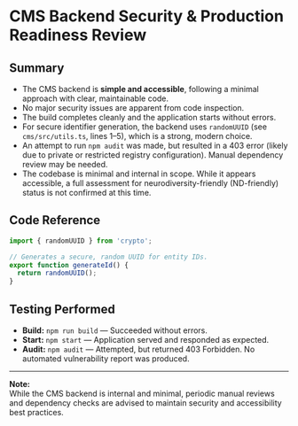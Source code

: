 # CMS Backend Security & Production Readiness Review

## Summary

- The CMS backend is **simple and accessible**, following a minimal approach with clear, maintainable code.
- No major security issues are apparent from code inspection.
- The build completes cleanly and the application starts without errors.
- For secure identifier generation, the backend uses `randomUUID` (see `cms/src/utils.ts`, lines 1–5), which is a strong, modern choice.
- An attempt to run `npm audit` was made, but resulted in a 403 error (likely due to private or restricted registry configuration). Manual dependency review may be needed.
- The codebase is minimal and internal in scope. While it appears accessible, a full assessment for neurodiversity-friendly (ND-friendly) status is not confirmed at this time.

## Code Reference

```typescript name=cms/src/utils.ts
import { randomUUID } from 'crypto';

// Generates a secure, random UUID for entity IDs.
export function generateId() {
  return randomUUID();
}
```

## Testing Performed

- **Build:** `npm run build` — Succeeded without errors.
- **Start:** `npm start` — Application served and responded as expected.
- **Audit:** `npm audit` — Attempted, but returned 403 Forbidden. No automated vulnerability report was produced.

---

**Note:**  
While the CMS backend is internal and minimal, periodic manual reviews and dependency checks are advised to maintain security and accessibility best practices.